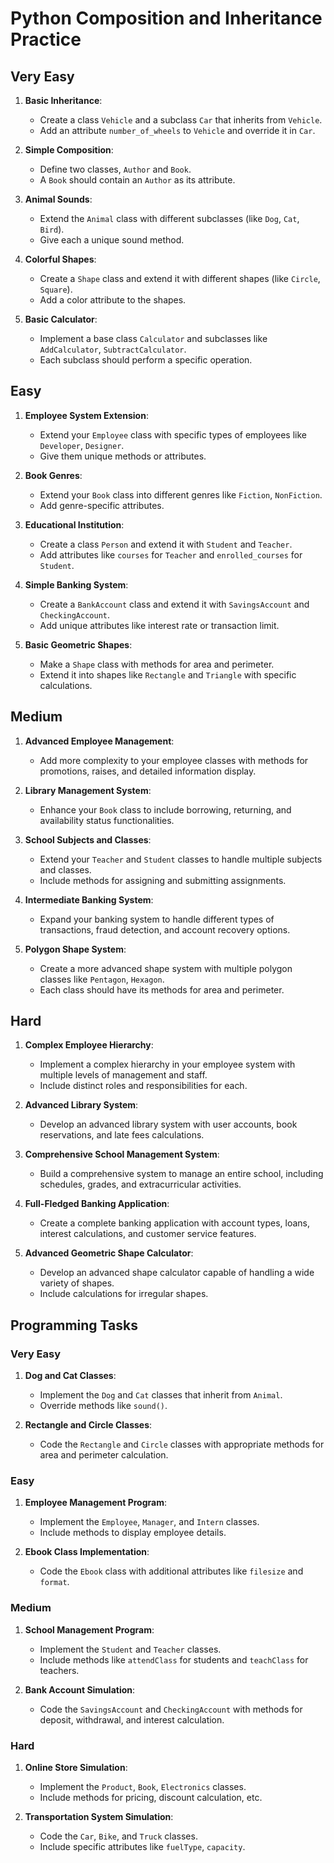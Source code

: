 # Python Composition and Inheritance Practice

## Very Easy

1. **Basic Inheritance**:
   - Create a class `Vehicle` and a subclass `Car` that inherits from `Vehicle`.
   - Add an attribute `number_of_wheels` to `Vehicle` and override it in `Car`.

2. **Simple Composition**:
   - Define two classes, `Author` and `Book`.
   - A `Book` should contain an `Author` as its attribute.

3. **Animal Sounds**:
   - Extend the `Animal` class with different subclasses (like `Dog`, `Cat`, `Bird`).
   - Give each a unique sound method.

4. **Colorful Shapes**:
   - Create a `Shape` class and extend it with different shapes (like `Circle`, `Square`).
   - Add a color attribute to the shapes.

5. **Basic Calculator**:
   - Implement a base class `Calculator` and subclasses like `AddCalculator`, `SubtractCalculator`.
   - Each subclass should perform a specific operation.

## Easy

1. **Employee System Extension**:
   - Extend your `Employee` class with specific types of employees like `Developer`, `Designer`.
   - Give them unique methods or attributes.

2. **Book Genres**:
   - Extend your `Book` class into different genres like `Fiction`, `NonFiction`.
   - Add genre-specific attributes.

3. **Educational Institution**:
   - Create a class `Person` and extend it with `Student` and `Teacher`.
   - Add attributes like `courses` for `Teacher` and `enrolled_courses` for `Student`.

4. **Simple Banking System**:
   - Create a `BankAccount` class and extend it with `SavingsAccount` and `CheckingAccount`.
   - Add unique attributes like interest rate or transaction limit.

5. **Basic Geometric Shapes**:
   - Make a `Shape` class with methods for area and perimeter.
   - Extend it into shapes like `Rectangle` and `Triangle` with specific calculations.

## Medium

1. **Advanced Employee Management**:
   - Add more complexity to your employee classes with methods for promotions, raises, and detailed information display.

2. **Library Management System**:
   - Enhance your `Book` class to include borrowing, returning, and availability status functionalities.

3. **School Subjects and Classes**:
   - Extend your `Teacher` and `Student` classes to handle multiple subjects and classes.
   - Include methods for assigning and submitting assignments.

4. **Intermediate Banking System**:
   - Expand your banking system to handle different types of transactions, fraud detection, and account recovery options.

5. **Polygon Shape System**:
   - Create a more advanced shape system with multiple polygon classes like `Pentagon`, `Hexagon`.
   - Each class should have its methods for area and perimeter.

## Hard

1. **Complex Employee Hierarchy**:
   - Implement a complex hierarchy in your employee system with multiple levels of management and staff.
   - Include distinct roles and responsibilities for each.

2. **Advanced Library System**:
   - Develop an advanced library system with user accounts, book reservations, and late fees calculations.

3. **Comprehensive School Management System**:
   - Build a comprehensive system to manage an entire school, including schedules, grades, and extracurricular activities.

4. **Full-Fledged Banking Application**:
   - Create a complete banking application with account types, loans, interest calculations, and customer service features.

5. **Advanced Geometric Shape Calculator**:
   - Develop an advanced shape calculator capable of handling a wide variety of shapes.
   - Include calculations for irregular shapes.

## Programming Tasks

### Very Easy

1. **Dog and Cat Classes**:
   - Implement the `Dog` and `Cat` classes that inherit from `Animal`.
   - Override methods like `sound()`.

2. **Rectangle and Circle Classes**:
   - Code the `Rectangle` and `Circle` classes with appropriate methods for area and perimeter calculation.

### Easy

1. **Employee Management Program**:
   - Implement the `Employee`, `Manager`, and `Intern` classes.
   - Include methods to display employee details.

2. **Ebook Class Implementation**:
   - Code the `Ebook` class with additional attributes like `filesize` and `format`.

### Medium

1. **School Management Program**:
   - Implement the `Student` and `Teacher` classes.
   - Include methods like `attendClass` for students and `teachClass` for teachers.

2. **Bank Account Simulation**:
   - Code the `SavingsAccount` and `CheckingAccount` with methods for deposit, withdrawal, and interest calculation.

### Hard

1. **Online Store Simulation**:
   - Implement the `Product`, `Book`, `Electronics` classes.
   - Include methods for pricing, discount calculation, etc.

2. **Transportation System Simulation**:
   - Code the `Car`, `Bike`, and `Truck` classes.
   - Include specific attributes like `fuelType`, `capacity`.
